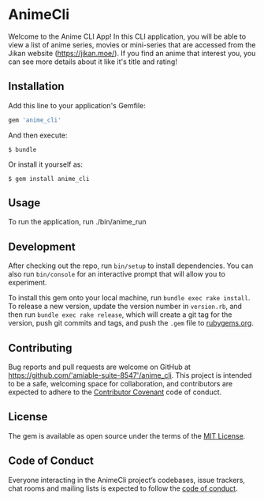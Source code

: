 # AnimeCli

Welcome to the Anime CLI App! In this CLI application, you will be able to view a list of anime series, movies or mini-series that are accessed from the Jikan website (https://jikan.moe/). If you find an anime that interest you, you can see more details about it like it's title and rating!



## Installation

Add this line to your application's Gemfile:

```ruby
gem 'anime_cli'
```

And then execute:

    $ bundle

Or install it yourself as:

    $ gem install anime_cli

## Usage

To run the application, run 
./bin/anime_run

## Development

After checking out the repo, run `bin/setup` to install dependencies. You can also run `bin/console` for an interactive prompt that will allow you to experiment.

To install this gem onto your local machine, run `bundle exec rake install`. To release a new version, update the version number in `version.rb`, and then run `bundle exec rake release`, which will create a git tag for the version, push git commits and tags, and push the `.gem` file to [rubygems.org](https://rubygems.org).

## Contributing

Bug reports and pull requests are welcome on GitHub at https://github.com/'amiable-suite-8547'/anime_cli. This project is intended to be a safe, welcoming space for collaboration, and contributors are expected to adhere to the [Contributor Covenant](http://contributor-covenant.org) code of conduct.

## License

The gem is available as open source under the terms of the [MIT License](https://opensource.org/licenses/MIT).

## Code of Conduct

Everyone interacting in the AnimeCli project’s codebases, issue trackers, chat rooms and mailing lists is expected to follow the [code of conduct](https://github.com/'amiable-suite-8547'/anime_cli/blob/master/CODE_OF_CONDUCT.md).
